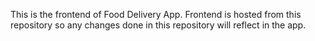 This is the frontend of Food Delivery App.
Frontend is hosted from this repository so any changes done in this repository will reflect in the app.
